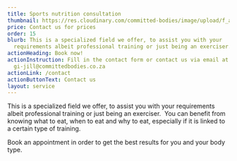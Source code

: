 ```yaml
---
title: Sports nutrition consultation
thumbnail: https://res.cloudinary.com/committed-bodies/image/upload/f_auto,q_auto/v1642661657/services/nutrition-consultation.png
price: Contact us for prices
order: 15
blurb: This is a specialized field we offer, to assist you with your
  requirements albeit professional training or just being an exerciser.
actionHeading: Book now!
actionInstruction: Fill in the contact form or contact us via email at
  gi-jill@committedbodies.co.za
actionLink: /contact
actionButtonText: Contact us
layout: service
---
```

This is a specialized field we offer, to assist you with your requirements albeit professional training or just being an exerciser.  You can benefit from knowing what to eat, when to eat and why to eat, especially if it is linked to a certain type of training.

Book an appointment in order to get the best results for you and your body type.